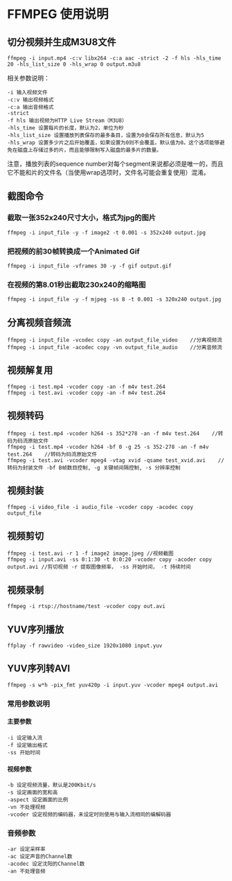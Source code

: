 # FFMPEG 使用说明

## 切分视频并生成M3U8文件

```
ffmpeg -i input.mp4 -c:v libx264 -c:a aac -strict -2 -f hls -hls_time 20 -hls_list_size 0 -hls_wrap 0 output.m3u8
```

相关参数说明：

```
-i 输入视频文件
-c:v 输出视频格式
-c:a 输出音频格式
-strict
-f hls 输出视频为HTTP Live Stream（M3U8）
-hls_time 设置每片的长度，默认为2，单位为秒
-hls_list_size 设置播放列表保存的最多条目，设置为0会保存所有信息，默认为5
-hls_wrap 设置多少片之后开始覆盖，如果设置为0则不会覆盖，默认值为0。这个选项能够避免在磁盘上存储过多的片，而且能够限制写入磁盘的最多片的数量。
```
注意，播放列表的sequence number对每个segment来说都必须是唯一的，而且它不能和片的文件名（当使用wrap选项时，文件名可能会重复使用）混淆。

## 截图命令

### 截取一张352x240尺寸大小，格式为jpg的图片
```
ffmpeg -i input_file -y -f image2 -t 0.001 -s 352x240 output.jpg
```

### 把视频的前30帧转换成一个Animated Gif
```
ffmpeg -i input_file -vframes 30 -y -f gif output.gif
```

### 在视频的第8.01秒出截取230x240的缩略图
```
ffmpeg -i input_file -y -f mjpeg -ss 8 -t 0.001 -s 320x240 output.jpg
```

## 分离视频音频流

```
ffmpeg -i input_file -vcodec copy -an output_file_video    //分离视频流
ffmpeg -i input_file -acodec copy -vn output_file_audio    //分离音频流
```

## 视频解复用

```
ffmpeg -i test.mp4 -vcoder copy -an -f m4v test.264
ffmpeg -i test.avi -vcoder copy -an -f m4v test.264
```

## 视频转码

```
ffmpeg -i test.mp4 -vcoder h264 -s 352*278 -an -f m4v test.264    //转码为码流原始文件
ffmpeg -i test.mp4 -vcoder h264 -bf 0 -g 25 -s 352-278 -an -f m4v test.264    //转码为码流原始文件
ffmpeg -i test.avi -vcoder mpeg4 -vtag xvid -qsame test_xvid.avi    //转码为封装文件 -bf B帧数目控制, -g 关键帧间隔控制, -s 分辨率控制
```
## 视频封装

```
ffmpeg -i video_file -i audio_file -vcoder copy -acodec copy output_file
```

## 视频剪切

```
ffmpeg -i test.avi -r 1 -f image2 image.jpeg //视频截图
ffmpeg -i input.avi -ss 0:1:30 -t 0:0:20 -vcoder copy -acoder copy output.avi //剪切视频 -r 提取图像频率， -ss 开始时间， -t 持续时间
```

## 视频录制

```
ffmpeg -i rtsp://hostname/test -vcoder copy out.avi
```

## YUV序列播放

```
ffplay -f rawvideo -video_size 1920x1080 input.yuv
```

## YUV序列转AVI

```
ffmpeg -s w*h -pix_fmt yuv420p -i input.yuv -vcoder mpeg4 output.avi
```

### 常用参数说明

#### 主要参数
```
-i 设定输入流
-f 设定输出格式
-ss 开始时间
```
#### 视频参数
```
-b 设定视频流量，默认是200Kbit/s
-s 设定画面的宽和高
-aspect 设定画面的比例
-vn 不处理视频
-vcoder 设定视频的编码器，未设定时则使用与输入流相同的编解码器
```
### 音频参数
```
-ar 设定采样率
-ac 设定声音的Channel数
-acodec 设定沈阳的Channel数
-an 不处理音频
```
